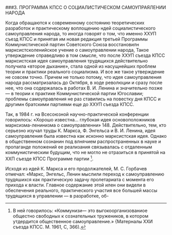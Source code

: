 ###3. ПРОГРАММА КПСС О СОЦИАЛИСТИЧЕСКОМ САМОУПРАЯЛЕНИИ НАРОДА

Когда обращаются к современному состоянию теоретических разработок и практическому воплощению ндей социалистического самоуправления народа, то иногда говорят о том, что именно ХХУП съезд КПСС и принятая им новая редакция третьей Программы Коммунистической партин Советского Союза восстановилн марксистсколенийское учение о самоуправлении народа, Такое утверждение справедливо в том смысле, что после ХХУП съезда КПСС марксистская идея самоуправления трудящихся действительно получила «второе дыхание», стала одной из насущнейших проблем теории и практики реального социализма. И все же такое утверждение не совсем точно. Причем не только потому, что идея самоуправления народа рассматризалась до Октября, в ходе революции и сразу после нее, что она содержалась в работах В. И. Ленина и значительно позже — в теории к практике Коммунистической партии Югославии; проблемы самоуправления не раз ставились на повестку дня КПСС и другимн братскими партиями еще до ХХУП съезда КПСС.

Так, в 1984 г. на Всесоюзной научно-практической конференции говорилось: «Хорошо известна... глубокая идея основоположников марксизма-ленинизма о самоуправленни» 148. Действительно, тем, кто серьезно изучал труды К. Маркса, Ф. Энгельса и В. И. Ленина, идея самоуправления была известна как исконно марксистская идея. Однако в общественном сознанин под влнячием распространенных в науке и пропаганде положений ее реализания связывалась с отдаленным коммунистическим будущим, что не могло не отразиться в принятой на ХХП съезде КПСС Программе партии [^*].

Исходя из идей К. Маркса и его продолжателей, М. С. Горбачев отмечал: «Маркс, Энгельс, Ленин мыслили переход к самоуправлению трудяшихся как практическую задачу пролетариата с момента его прихода к власти. Главное содержание этой илен они видели в обеспечения реального, практического участия все большей массы трудящихся в управлении — в разработке, об-

[^*]: В ней говорилось: «Коммунизи— это выгокоорганизованиое общестно свободных к сознательных тружеников, в котором утдердится общественное самоуправление.»  {Матерналы ХХИ съезда КПСС. М. 1961, С, 366).
